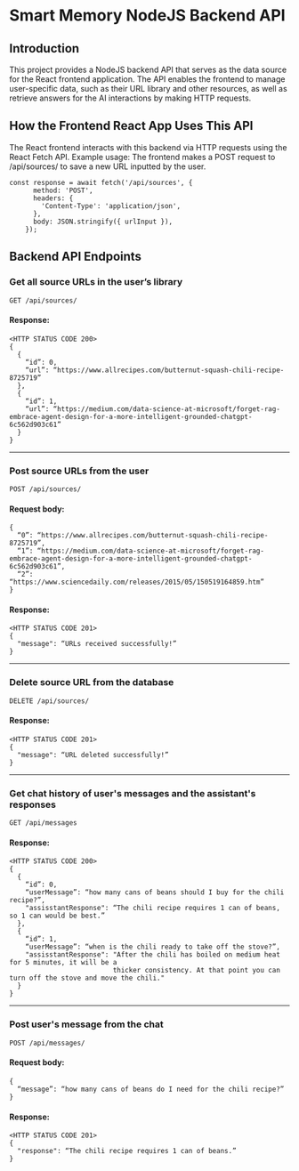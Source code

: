 # Smart Memory NodeJS Backend API
## Introduction
This project provides a NodeJS backend API that serves as the data source for the React frontend application. The API enables the frontend to 
manage user-specific data, such as their URL library and other resources, as well as retrieve answers for the AI interactions by making HTTP requests.

## How the Frontend React App Uses This API
The React frontend interacts with this backend via HTTP requests using the React Fetch API.
Example usage: The frontend makes a POST request to /api/sources/ to save a new URL inputted by the user.
```
const response = await fetch('/api/sources', {
      method: 'POST',
      headers: {
        'Content-Type': 'application/json',
      },
      body: JSON.stringify({ urlInput }),
    });
```

## Backend API Endpoints
### Get all source URLs in the user’s library
`GET /api/sources/`

#### Response:
```
<HTTP STATUS CODE 200>
{
  {
    “id”: 0, 
    “url”: “https://www.allrecipes.com/butternut-squash-chili-recipe-8725719”
  },
  {
    “id”: 1,
    “url”: “https://medium.com/data-science-at-microsoft/forget-rag-embrace-agent-design-for-a-more-intelligent-grounded-chatgpt-6c562d903c61”
  }
}
```
---
### Post source URLs from the user
`POST /api/sources/`

#### Request body:
```
{
  “0”: “https://www.allrecipes.com/butternut-squash-chili-recipe-8725719”,
  “1”: “https://medium.com/data-science-at-microsoft/forget-rag-embrace-agent-design-for-a-more-intelligent-grounded-chatgpt-6c562d903c61”,
  “2”: “https://www.sciencedaily.com/releases/2015/05/150519164859.htm”
}
```

#### Response:
```
<HTTP STATUS CODE 201>
{
  "message": “URLs received successfully!”
}
```
---
### Delete source URL from the database
`DELETE /api/sources/`

#### Response:
```
<HTTP STATUS CODE 201>
{
  "message": “URL deleted successfully!”
}
```
---
### Get chat history of user's messages and the assistant's responses
`GET /api/messages`

#### Response:
```
<HTTP STATUS CODE 200>
{
  {
    “id”: 0, 
    “userMessage”: “how many cans of beans should I buy for the chili recipe?”,
    "assisstantResponse": “The chili recipe requires 1 can of beans, so 1 can would be best.”
  },
  {
    “id”: 1, 
    “userMessage”: “when is the chili ready to take off the stove?”,
    "assisstantResponse": "After the chili has boiled on medium heat for 5 minutes, it will be a
                          thicker consistency. At that point you can turn off the stove and move the chili."
  }
}
```
---
### Post user's message from the chat 
`POST /api/messages/`

#### Request body:
```
{
  “message”: “how many cans of beans do I need for the chili recipe?”
}
```

#### Response:
```
<HTTP STATUS CODE 201>
{
  "response": “The chili recipe requires 1 can of beans.”
}
```
